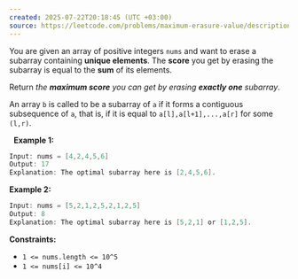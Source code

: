```yaml
---
created: 2025-07-22T20:18:45 (UTC +03:00)
source: https://leetcode.com/problems/maximum-erasure-value/description/?envType=daily-question&envId=2025-07-22
---
```

You are given an array of positive integers `nums` and want to erase a subarray containing **unique elements**. The **score** you get by erasing the subarray is equal to the **sum** of its elements.

Return *the **maximum score** you can get by erasing **exactly one** subarray*.

An array `b` is called to be a subarray of `a` if it forms a contiguous subsequence of `a`, that is, if it is equal to `a[l],a[l+1],...,a[r]` for some `(l,r)`.

 
**Example 1:**

``` Java
Input: nums = [4,2,4,5,6]
Output: 17
Explanation: The optimal subarray here is [2,4,5,6].
```


**Example 2:**

``` Java
Input: nums = [5,2,1,2,5,2,1,2,5]
Output: 8
Explanation: The optimal subarray here is [5,2,1] or [1,2,5].
```


**Constraints:**

 * `1 <= nums.length <= 10^5`
 * `1 <= nums[i] <= 10^4`
